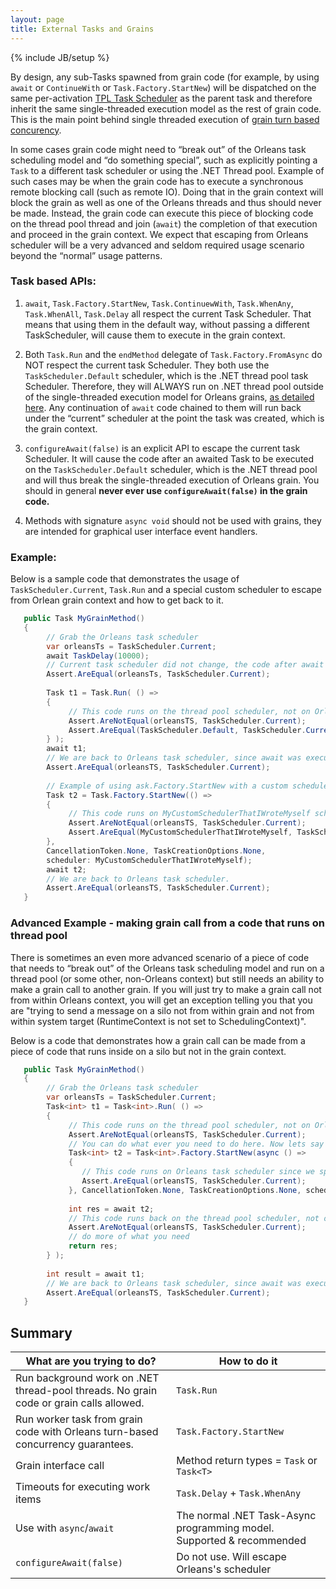 ```yaml
---
layout: page
title: External Tasks and Grains
---
```

{% include JB/setup %}

By design, any sub-Tasks spawned from grain code (for example, by using `await` or `ContinueWith` or `Task.Factory.StartNew`) will be dispatched on the same per-activation [TPL Task Scheduler](https://msdn.microsoft.com/en-us/library/dd997402(v=vs.110).aspx) as the parent task and therefore inherit the same single-threaded execution model as the rest of grain code. This is the main point behind single threaded execution of [grain turn based concurency](http://dotnet.github.io/orleans/Step-by-step-Tutorials/Concurrency).

In some cases grain code might need to “break out” of the Orleans task scheduling model and “do something special”, such as explicitly pointing a `Task` to a different task scheduler or using the .NET Thread pool. Example of such cases may be when the grain code has to execute a synchronous remote blocking call (such as remote IO). Doing that in the grain context will block the grain as well as one of the Orleans threads and thus should never be made. Instead, the grain code can execute this piece of blocking code on the thread pool thread and join (`await`) the completion of that execution and proceed in the grain context. We expect that escaping from Orleans scheduler will be a very advanced and seldom required usage scenario beyond the “normal” usage patterns.

### Task based APIs:

1) `await`, `Task.Factory.StartNew`, `Task.ContinuewWith`, `Task.WhenAny`, `Task.WhenAll`, `Task.Delay` all respect the current Task Scheduler. That means that using them in the default way, without passing a different TaskScheduler, will cause them to execute in the grain context.

2) Both `Task.Run` and the `endMethod` delegate of `Task.Factory.FromAsync` do NOT respect the current task Scheduler. They both use the `TaskScheduler.Default` scheduler, which is the .NET thread pool task Scheduler. Therefore, they will ALWAYS run on .NET thread pool outside of the single-threaded execution model for Orleans grains, [as detailed here](http://blogs.msdn.com/b/pfxteam/archive/2011/10/24/10229468.aspx). Any continuation of `await` code chained to them will run back under the “current” scheduler at the point the task was created, which is the grain context. 

3) `configureAwait(false)` is an explicit API to escape the current task Scheduler. It will cause the code after an awaited Task to be executed on the `TaskScheduler.Default` scheduler, which is the .NET thread pool and will thus break the single-threaded execution of Orleans grain. You should in general **never ever use `configureAwait(false)` in the grain code.**

4) Methods with signature `async void` should not be used with grains, they are intended for graphical user interface event handlers.

### Example:

Below is a sample code that demonstrates the usage of `TaskScheduler.Current`, `Task.Run` and a special custom scheduler to escape from Orlean grain context and how to get back to it.

``` csharp
   public Task MyGrainMethod()
   {
        // Grab the Orleans task scheduler
        var orleansTs = TaskScheduler.Current; 
        await TaskDelay(10000);
        // Current task scheduler did not change, the code after await is still running in the same task scheduler.
        Assert.AreEqual(orleansTs, TaskScheduler.Current); 
        
        Task t1 = Task.Run( () => 
        { 
             // This code runs on the thread pool scheduler, not on Orleans task scheduler
             Assert.AreNotEqual(orleansTS, TaskScheduler.Current);
             Assert.AreEqual(TaskScheduler.Default, TaskScheduler.Current); 
        } );
        await t1;
        // We are back to Orleans task scheduler, since await was executed in Orleans task scheduler context we are now back to that context.
        Assert.AreEqual(orleansTS, TaskScheduler.Current); 
        
        // Example of using ask.Factory.StartNew with a custom scheduler to escape Orleans scheduler
        Task t2 = Task.Factory.StartNew(() =>
        {
             // This code runs on MyCustomSchedulerThatIWroteMyself scheduler, not on Orleans task scheduler
             Assert.AreNotEqual(orleansTS, TaskScheduler.Current);
             Assert.AreEqual(MyCustomSchedulerThatIWroteMyself, TaskScheduler.Current); 
        },
        CancellationToken.None, TaskCreationOptions.None,
        scheduler: MyCustomSchedulerThatIWroteMyself);
        await t2;
        // We are back to Orleans task scheduler.
        Assert.AreEqual(orleansTS, TaskScheduler.Current); 
   }
```

### Advanced Example - making grain call from a code that runs on thread pool

There is sometimes an even more advanced scenario of a piece of code that needs to “break out” of the Orleans task scheduling model and run on a thread pool (or some other, non-Orleans context) but still needs an ability to make a grain call to another grain. If you will just try to make a grain call not from within Orleans context, you will get an exception telling you that you are "trying to send a message on a silo not from within grain and not from within system target (RuntimeContext is not set to SchedulingContext)". 

Below is a code that demonstrates how a grain call can be made from a piece of code that runs inside on a silo but not in the grain context.

``` csharp
   public Task MyGrainMethod()
   {
        // Grab the Orleans task scheduler
        var orleansTs = TaskScheduler.Current; 
        Task<int> t1 = Task<int>.Run( () => 
        { 
             // This code runs on the thread pool scheduler, not on Orleans task scheduler
             Assert.AreNotEqual(orleansTS, TaskScheduler.Current);
             // You can do what ever you need to do here. Now lets say you need to make a grain call.
             Task<int> t2 = Task<int>.Factory.StartNew(async () =>
             {
                // This code runs on Orleans task scheduler since we specified scheduler: orleansTs.
                Assert.AreEqual(orleansTS, TaskScheduler.Current);
             }, CancellationToken.None, TaskCreationOptions.None, scheduler: orleansTs);
             
             int res = await t2;
             // This code runs back on the thread pool scheduler, not on Orleans task scheduler
             Assert.AreNotEqual(orleansTS, TaskScheduler.Current);
             // do more of what you need
             return res;
        } );
        
        int result = await t1;
        // We are back to Orleans task scheduler, since await was executed in Orleans task scheduler context we are now back to that context.
        Assert.AreEqual(orleansTS, TaskScheduler.Current); 
   }
```

## Summary

What are you trying to do?   | How to do it 
------------- | -------------
Run background work on .NET thread-pool threads. No grain code or grain calls allowed.  |  `Task.Run`
Run worker task from grain code with Orleans turn-based concurrency guarantees. | `Task.Factory.StartNew`  
Grain interface call | Method return types = `Task` or `Task<T>` 
Timeouts for executing work items  | `Task.Delay` + `Task.WhenAny` 
Use with `async`/`await` | The normal .NET Task-Async programming model. Supported & recommended  
 `configureAwait(false)` | Do not use. Will escape Orleans's scheduler
